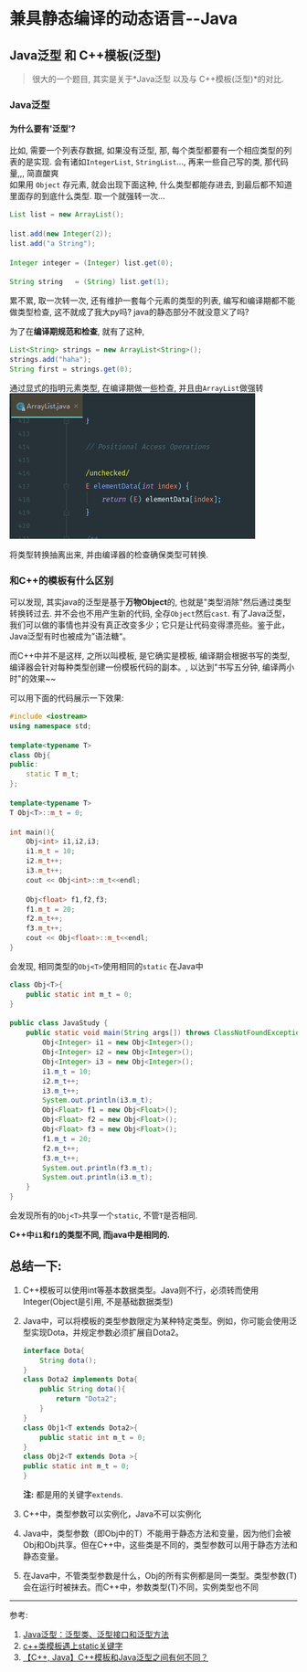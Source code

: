 # 兼具静态编译的动态语言--Java
## Java泛型 和 C++模板(泛型) 

> 很大的一个题目, 其实是关于*Java泛型 以及与 C++模板(泛型)*的对比.

### Java泛型
#### 为什么要有'泛型'?
比如, 需要一个列表存数据, 如果没有泛型, 那, 每个类型都要有一个相应类型的列表的是实现. 会有诸如```IntegerList```, ```StringList```..., 再来一些自己写的类, 那代码量,,, 简直酸爽<br /> 
如果用 ```Object``` 存元素, 就会出现下面这种, 什么类型都能存进去, 到最后都不知道里面存的到底什么类型. 取一个就强转一次...
```java
List list = new ArrayList();

list.add(new Integer(2));
list.add("a String");

Integer integer = (Integer) list.get(0);

String string   = (String) list.get(1);
```
累不累, 取一次转一次, 还有维护一套每个元素的类型的列表, 编写和编译期都不能做类型检查, 这不就成了我大py吗? java的静态部分不就没意义了吗?

为了在**编译期规范和检查**, 就有了这种,
```java
List<String> strings = new ArrayList<String>();
strings.add("haha");
String first = strings.get(0);
```
通过显式的指明元素类型, 在编译期做一些检查, 并且由```ArrayList```做强转
![泛型之类型转换](img/泛型之类型转换.png)

将类型转换抽离出来, 并由编译器的检查确保类型可转换.

### 和C++的模板有什么区别

可以发现, 其实java的泛型是基于**万物Object**的, 也就是"类型消除"然后通过类型转换转过去. 并不会也不用产生新的代码, 全存```Object```然后```cast```. 有了Java泛型，我们可以做的事情也并没有真正改变多少；它只是让代码变得漂亮些。鉴于此，Java泛型有时也被成为”语法糖“。

而C++中并不是这样, 之所以叫模板, 是它确实是模板, 编译期会根据书写的类型, 编译器会针对每种类型创建一份模板代码的副本。, 以达到"书写五分钟, 编译两小时"的效果~~ 

可以用下面的代码展示一下效果:
```c++
#include <iostream>
using namespace std;

template<typename T>
class Obj{
public:
    static T m_t;
};

template<typename T>
T Obj<T>::m_t = 0;

int main(){
    Obj<int> i1,i2,i3;
    i1.m_t = 10;
    i2.m_t++;
    i3.m_t++;
    cout << Obj<int>::m_t<<endl;

    Obj<float> f1,f2,f3;
    f1.m_t = 20;
    f2.m_t++;
    f3.m_t++;
    cout << Obj<float>::m_t<<endl;
}  
```
会发现, 相同类型的```Obj<T>```使用相同的```static```
在Java中
```java
class Obj<T>{
    public static int m_t = 0;
}

public class JavaStudy {
    public static void main(String args[]) throws ClassNotFoundException {
        Obj<Integer> i1 = new Obj<Integer>();
        Obj<Integer> i2 = new Obj<Integer>();
        Obj<Integer> i3 = new Obj<Integer>();
        i1.m_t = 10;
        i2.m_t++;
        i3.m_t++;
        System.out.println(i3.m_t);
        Obj<Float> f1 = new Obj<Float>();
        Obj<Float> f2 = new Obj<Float>();
        Obj<Float> f3 = new Obj<Float>();
        f1.m_t = 20;
        f2.m_t++;
        f3.m_t++;
        System.out.println(f3.m_t);
        System.out.println(i3.m_t);
    }
}
```
会发现所有的```Obj<T>```共享一个```static```, 不管```T```是否相同.

**C++中```i1```和```f1```的类型不同, 而java中是相同的.**


## 总结一下:
1. C++模板可以使用int等基本数据类型。Java则不行，必须转而使用Integer(Object是引用, 不是基础数据类型)

2. Java中，可以将模板的类型参数限定为某种特定类型。例如，你可能会使用泛型实现Dota，并规定参数必须扩展自Dota2。
    ```java
    interface Dota{
        String dota();
    }
    class Dota2 implements Dota{
        public String dota(){
            return "Dota2";
        }
    }
    class Obj1<T extends Dota2>{
        public static int m_t = 0;
    }
    class Obj2<T extends Dota >{
    public static int m_t = 0;
    }
    ```
    **注:** 都是用的关键字```extends```.

3. C++中，类型参数可以实例化，Java不可以实例化

4. Java中，类型参数（即Obj<T>中的T）不能用于静态方法和变量，因为他们会被Obj<Integer>和Obj<Float>共享。但在C++中，这些类是不同的，类型参数可以用于静态方法和静态变量。

5. 在Java中，不管类型参数是什么，Obj的所有实例都是同一类型。类型参数(T)会在运行时被抹去。而C++中，参数类型(T)不同，实例类型也不同

-----------------------------
参考:
1. [Java泛型：泛型类、泛型接口和泛型方法](http://blog.csdn.net/thm521888/article/details/53155687)
2. [c++类模板遇上static关键字](http://blog.csdn.net/ydxlt/article/details/51111654)
3. [【C++, Java】C++模板和Java泛型之间有何不同？](http://blog.csdn.net/michellechouu/article/details/47044331)